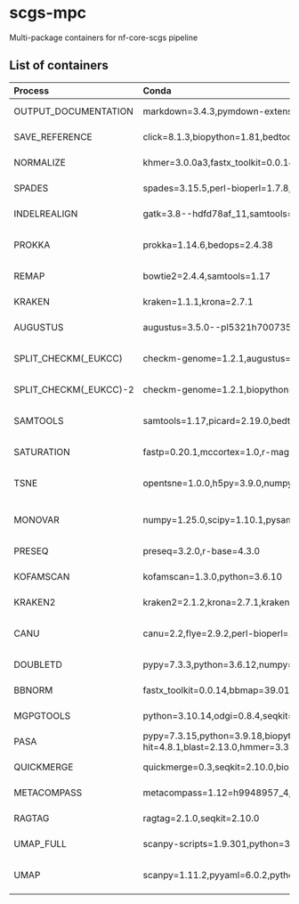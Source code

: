 # scgs-mpc
Multi-package containers for nf-core-scgs pipeline

## List of containers
| Process | Conda | docker image under quay.io/scgs/ |
| :--- | :--- | :--- |
| OUTPUT_DOCUMENTATION | markdown=3.4.3,pymdown-extensions=10.0.1 | mulled-v2-9d4085f2843801e3a749ddf5aafb2163e650905b:957aa01b06e937103f54e0d7f72e2ab0c8be9b6f-0 |
| SAVE_REFERENCE | click=8.1.3,biopython=1.81,bedtools=2.31.0 | mulled-v2-03f569b0930bbc8a26531ce48223cd6880134686:eeee3d8bada9c650a6eab38b1eecb7d20fe49a3a-0 |
| NORMALIZE | khmer=3.0.0a3,fastx_toolkit=0.0.14 | mulled-v2-afeccb6637ecc3e429a8f7f6e6713be70eff3d40:ee0ebbe2f959481c603cf90cda1c2026613505ef-0 |
| SPADES | spades=3.15.5,perl-bioperl=1.7.8,python=3.10 | mulled-v2-5524a20c8f39de906b127a66052c67b51c9a9ce1:c8e22953d04dee6a4da05f7a131bbd081ad78651-0 |
| INDELREALIGN | gatk=3.8--hdfd78af_11,samtools=1.17,picard=2.19.0 | mulled-v2-1078cca9be35f4e979036df5cc474bba6aa9e104:a682d8c0dfb0582e13b281ab918a1de0b7a7778d-0 |
| PROKKA | prokka=1.14.6,bedops=2.4.38 | mulled-v2-1e40df84b5b2d0a934c357a759500c269d2eb793:81460e1910925aa1427c823417f44d2739507564-0 |
| REMAP | bowtie2=2.4.4,samtools=1.17 | mulled-v2-c742dccc9d8fabfcff2af0d8d6799dbc711366cf:7a723346025146e191fdbf519b8131c258b9eeab-0 |
| KRAKEN | kraken=1.1.1,krona=2.7.1 | mulled-v2-d45752891fea2584428a164c55ff535957eb7fa2:17bc7e8d082e77491b01a53af02d08779b923f10-0 |
| AUGUSTUS | augustus=3.5.0--pl5321h700735d_3,tantan=40 | mulled-v2-25b0c981ecfd8d3b08ff5d0fe770fa0aed57e827:2f3083f6f040a1f2ba35c3999b612686446fc7f3-0 |
| SPLIT_CHECKM(_EUKCC) | checkm-genome=1.2.1,augustus=3.5.0--pl5321h700735d_3,tantan=40,biopython=1.81,typer=0.9.0,numpy=1.25.0,eukcc=2.1.0 | mulled-v2-28c5d03d1ac8475499ba2a43715feecc3e991223:c795f73b9d282e25900663d2b634c26711c5b8a4-0 |
| SPLIT_CHECKM(_EUKCC)-2 | checkm-genome=1.2.1,biopython=1.81,typer=0.9.0,numpy=1.25.0,eukcc=2.1.0 | mulled-v2-0feaab287f38f972131dd3bb7da934bbaf023bff:4ef92db9dd23be0907c8aca442ae601cf16179b2-0 |
| SAMTOOLS | samtools=1.17,picard=2.19.0,bedtools=2.31.0,r-magicaxis=2.2 | mulled-v2-a055626708da8b97b79d76d03667dba1cb4bb107:3785590b864aff1747a8d3237666cee5030d4c3e-0 |
| SATURATION | fastp=0.20.1,mccortex=1.0,r-magicaxis=2.2.14,r-rcolorbrewer=1.1_3 | mulled-v2-78a3de80258f15f00d10eb0e6b53b053cda0fdaf:a53e36beaf3f3c66855542ea44bf07fdb3309689-0 |
| TSNE | opentsne=1.0.0,h5py=3.9.0,numpy=1.25.0,pandas=2.0.2,kpal=2.1.1,perl-bioperl=1.7.8 | mulled-v2-8905087433117c98a93e379c07447431e85bdd71:5402918794aa21f8f7e4b46973655d86142c9ffb-0 |
| MONOVAR | numpy=1.25.0,scipy=1.10.1,pysam=0.21.0,samtools=1.17 | mulled-v2-3fac00b995a603e53b168c14fd623583081a1b9d:dc88b89d94c822ade5a35acdb5836139bb931890-0 |
| PRESEQ | preseq=3.2.0,r-base=4.3.0 | mulled-v2-f75ca76f6f0d8dac03a420a64d4d702441604c14:03f4a075e359bb32a613b098d13dba7b4c8c967f-0 |
| KOFAMSCAN | kofamscan=1.3.0,python=3.6.10 | mulled-v2-ef3cc10895f39bdde312c5e796de361bc231bb29:f6fe8bf9968d952a4cb8cdb90f165e49c40688b8-0 |
| KRAKEN2 | kraken2=2.1.2,krona=2.7.1,krakentools=1.2,bracken=3.1 | mulled-v2-2e2a18ac791581ea95fced5830f3fe8013145898:c5d1b87c47ed8c1dcf991ed390fb3bf63b5342f8-0 |
| CANU | canu=2.2,flye=2.9.2,perl-bioperl=1.7.8,perl-io-all=0.87 | mulled-v2-ef18b85941472064953d94d6112dc05e36194472:90a061fb09200847c4637e3480aa75a467fb2786-0 |
| DOUBLETD | pypy=7.3.3,python=3.6.12,numpy=1.19.5,scipy=1.5.3,pysam=0.15.4,pandas=1.1.5,pyvcf=0.6.8 | mulled-v2-b7b08ecbb8cbfa2e328c1c68384966d9ba24b2c8:35b29e00884f8c94506f5174a2a2eb3ea2f07a20-0 |
| BBNORM | fastx_toolkit=0.0.14,bbmap=39.01 | mulled-v2-0f45a2e9949b9309cc37635f57bff7a66baf8095:86172d512030702a6bdb7b2cd7e301c3e1a14e56-1 |
| MGPGTOOLS | python=3.10.14,odgi=0.8.4,seqkit=2.8.0,gfapy=1.2.3,clustalw=2.1,gffread=0.12.7,aster=1.16,biopython=1.83,toytree=3.0.1,pandas=2.2.1,numpy=1.26.4,prettytable=3.10.0,mummer4=4.0.0rc1 | mulled-v2-089d7a065ba2c540b6ac7fe9ae1819e5e40ec7b4:23979f6d41a67b9e859697c2a8a32a23894041ee-0 |
| PASA | pypy=7.3.15,python=3.9.18,biopython=1.84,bedtools=2.30.0,prodigal=2.6.3,cd-hit=4.8.1,blast=2.13.0,hmmer=3.3.2,diamond=2.0.14,mcl=14.137,mafft=7.526,parallel=20220222,numpy=1.26.4,scipy=1.12.0,networkx=2.6.3,pandas=2.2.2,perl-bioperl=1.7.8 | mulled-v2-073b771ca2dadccea705dbf1ddd01a7cf8acbd16:2dbb37a53c6b2b0022680b85f721d8d95f888d99-0 |
| QUICKMERGE | quickmerge=0.3,seqkit=2.10.0,biopython=1.85,perl-bioperl=1.7.8,seqtk=1.4 | mulled-v2-d417af7602b66a7a02bee82c7dd6399da6f61ce0:d831d87d4fdb108118b1d07ed3b32621cd2472f2-0 |
| METACOMPASS | metacompass=1.12=h9948957_4,seqkit=2.10.0,seqtk=1.4 | mulled-v2-0e7fe6bd3265990ffcdf96496fe08dc5aa55fd24:62c3137bd1d05677122f8069cb3981ac4e60651e-0 |
| RAGTAG | ragtag=2.1.0,seqkit=2.10.0 | mulled-v2-561a2673ebd796b3ddd2822d3f38440d215223c5:6b65b2e5d7cc53084c2dc5fec2260d8adbee49f1-0 |
| UMAP_FULL | scanpy-scripts=1.9.301,python=3.9.23,loompy=3.0.6,pyyaml=6.0.2,r-ggpubr=0.6.1,r-sceasy=0.0.7 | mulled-v2-fe9371f6be95d197dedf7c0a65e9e322526829e0:8d6c60157f466e2d016b24eb850b151a57f390ab-0 |
| UMAP | scanpy=1.11.2,pyyaml=6.0.2,python-igraph=0.11.9,leidenalg=0.10.2,plotly=6.2.0 | mulled-v2-bebad6fb9c0a642cb203291e2b9969552cec05d6:955d7191e655a067018f09dfc80d57c23afb23c9-0.tsv |

